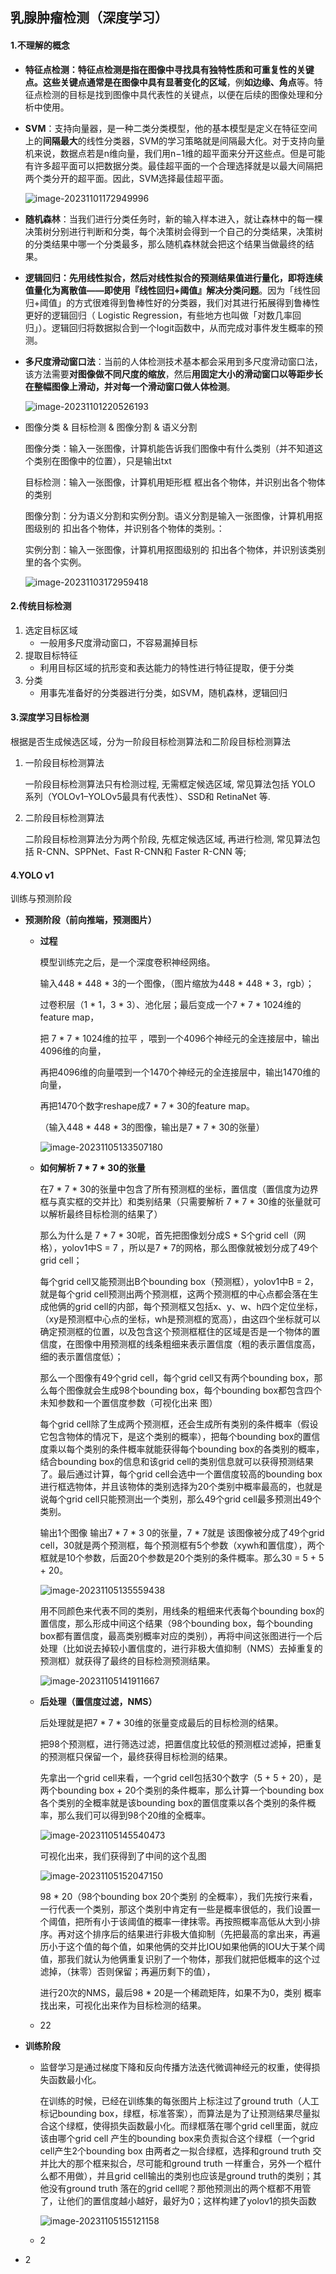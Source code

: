 ## 乳腺肿瘤检测（深度学习）



#### 1.不理解的概念

- **特征点检测：**特征点检测是指在图像中寻找具有独特性质和可重复性的关键点。这些关键点通常是在图像中**具有显著变化的区域**，例**如边缘、角点**等。特征点检测的目标是找到图像中具代表性的关键点，以便在后续的图像处理和分析中使用。

- **SVM**：支持向量器，是一种二类分类模型，他的基本模型是定义在特征空间上的**间隔最大**的线性分类器，SVM的学习策略就是间隔最大化。对于支持向量机来说，数据点若是n维向量，我们用n−1维的超平面来分开这些点。但是可能有许多超平面可以把数据分类。最佳超平面的一个合理选择就是以最大间隔把两个类分开的超平面。因此，SVM选择最佳超平面。

  ![image-20231101172949996](../pic/image-20231101172949996.png)

- **随机森林**：当我们进行分类任务时，新的输入样本进入，就让森林中的每一棵决策树分别进行判断和分类，每个决策树会得到一个自己的分类结果，决策树的分类结果中哪一个分类最多，那么随机森林就会把这个结果当做最终的结果。

- **逻辑回归：**先用线性拟合，然后对线性拟合的预测结果值进行量化，即将连续值量化为离散值——即**使用『线性回归+阈值』解决分类问题**。因为「线性回归+阈值」的方式很难得到鲁棒性好的分类器，我们对其进行拓展得到鲁棒性更好的逻辑回归（ Logistic Regression，有些地方也叫做「对数几率回归」）。逻辑回归将数据拟合到一个logit函数中，从而完成对事件发生概率的预测。

- **多尺度滑动窗口法**：当前的人体检测技术基本都会采用到多尺度滑动窗口法，该方法需要**对图像做不同尺度的缩放**，然后**用固定大小的滑动窗口以等距步长在整幅图像上滑动，并对每一个滑动窗口做人体检测**。

  

  ![image-20231101220526193](../pic/image-20231101220526193.png)

- 图像分类 & 目标检测 & 图像分割 & 语义分割

  图像分类：输入一张图像，计算机能告诉我们图像中有什么类别（并不知道这个类别在图像中的位置），只是输出txt

  目标检测：输入一张图像，计算机用矩形框 框出各个物体，并识别出各个物体的类别

  图像分割：分为语义分割和实例分割。语义分割是输入一张图像，计算机用抠图级别的 扣出各个物体，并识别各个物体的类别。：

  实例分割：输入一张图像，计算机用抠图级别的 扣出各个物体，并识别该类别里的各个实例。

  ![image-20231103172959418](../pic/image-20231103172959418.png)



#### 2.传统目标检测

1. 选定目标区域
   - 一般用多尺度滑动窗口，不容易漏掉目标
2. 提取目标特征
   - 利用目标区域的抗形变和表达能力的特性进行特征提取，便于分类
3. 分类
   - 用事先准备好的分类器进行分类，如SVM，随机森林，逻辑回归



#### 3.深度学习目标检测

根据是否生成候选区域，分为一阶段目标检测算法和二阶段目标检测算法

1. 一阶段目标检测算法

   一阶段目标检测算法只有检测过程, 无需框定候选区域, 常见算法包括 YOLO 系列（YOLOv1–YOLOv5最具有代表性）、SSD和 RetinaNet 等.

2. 二阶段目标检测算法

   二阶段目标检测算法分为两个阶段, 先框定候选区域, 再进行检测, 常见算法包括 R-CNN、SPPNet、Fast R-CNN和 Faster R-CNN 等; 



#### 4.YOLO v1

训练与预测阶段

- **预测阶段（前向推端，预测图片）**

  - **过程**

    模型训练完之后，是一个深度卷积神经网络。

    

    输入448 * 448 * 3的一个图像，（图片缩放为448 * 448 * 3，rgb）；

    过卷积层（1 * 1，3 * 3）、池化层；最后变成一个7 * 7 * 1024维的feature map，

    把 7 * 7 * 1024维的拉平 ，喂到一个4096个神经元的全连接层中，输出4096维的向量，

    再把4096维的向量喂到一个1470个神经元的全连接层中，输出1470维的向量，

    再把1470个数字reshape成7 * 7 * 30的feature map。

    （输入448 * 448 * 3的图像，输出是7 * 7 * 30的张量）

    ![image-20231105133507180](../pic/image-20231105133507180.png)

    

  - **如何解析 7 * 7 * 30的张量**

    在7 * 7 * 30的张量中包含了所有预测框的坐标，置信度（置信度为边界框与真实框的交并比）和类别结果（只需要解析 7 * 7 * 30维的张量就可以解析最终目标检测的结果了）

    

    那么为什么是 7 * 7 * 30呢，首先把图像划分成S * S个grid cell（网格），yolov1中S = 7 ，所以是7 * 7的网格，那么图像就被划分成了49个grid cell；

    

    每个grid cell又能预测出B个bounding box（预测框），yolov1中B = 2，就是每个grid cell预测出两个预测框，这两个预测框的中心点都会落在生成他俩的grid cell的内部，每个预测框又包括x、y、w、h四个定位坐标，（xy是预测框中心点的坐标，wh是预测框的宽高），由这四个坐标就可以确定预测框的位置，以及包含这个预测框框住的区域是否是一个物体的置信度，在图像中用预测框的线条粗细来表示置信度（粗的表示置信度高，细的表示置信度低）；

    

    那么一个图像有49个grid cell，每个grid cell又有两个bounding box，那么每个图像就会生成98个bounding box，每个bounding box都包含四个未知参数和一个置信度参数（可视化出来 图）

    

    每个grid cell除了生成两个预测框，还会生成所有类别的条件概率（假设它包含物体的情况下，是这个类别的概率），把每个bounding box的置信度乘以每个类别的条件概率就能获得每个bounding box的各类别的概率，结合bounding box的信息和该grid cell的类别信息就可以获得预测结果了。最后通过计算，每个grid cell会选中一个置信度较高的bounding box进行框选物体，并且该物体的类别选择为20个类别中概率最高的，也就是说每个grid cell只能预测出一个类别，那么49个grid cell最多预测出49个类别。

    

    输出1个图像 输出7 * 7 * 3 0的张量，7 * 7就是 该图像被分成了49个grid cell，30就是两个预测框，每个预测框有5个参数（xywh和置信度），两个框就是10个参数，后面20个参数是20个类别的条件概率。那么30 = 5 + 5 + 20。

    

    ![image-20231105135559438](../pic/image-20231105135559438.png)

    

    用不同颜色来代表不同的类别，用线条的粗细来代表每个bounding box的置信度，那么形成中间这个结果（98个bounding box，每个bounding box都有置信度，最高类别概率对应的类别），再将中间这张图进行一个后处理（比如说去掉较小置信度的，进行非极大值抑制（NMS）去掉重复的预测框）就获得了最终的目标检测预测结果。

    ![image-20231105141911667](../pic/image-20231105141911667.png)

    

  - **后处理（置信度过滤，NMS）**

    后处理就是把7 * 7 * 30维的张量变成最后的目标检测的结果。

    把98个预测框，进行筛选过滤，把置信度比较低的预测框过滤掉，把重复的预测框只保留一个，最终获得目标检测的结果。

    先拿出一个grid cell来看，一个grid cell包括30个数字（5 + 5 + 20），是两个bounding box + 20个类别的条件概率，那么计算一个bounding box各个类别的全概率就是该bounding box的置信度乘以各个类别的条件概率，那么我们可以得到98个20维的全概率。

    ![image-20231105145540473](../pic/image-20231105145540473.png)

    

     可视化出来，我们获得到了中间的这个乱图

    ![image-20231105152047150](../pic/image-20231105152047150.png)

    98 * 20（98个bounding box 20个类别 的全概率），我们先按行来看，一行代表一个类别，那这个类别中肯定有一些是概率很低的，我们设置一个阈值，把所有小于该阈值的概率一律抹零。再按照概率高低从大到小排序。再对这个排序后的结果进行非极大值抑制（先把最高的拿出来，再遍历小于这个值的每个值，如果他俩的交并比IOU如果他俩的IOU大于某个阈值，那我们就认为他俩重复识别了一个物体，那我们就把低概率的这个过滤掉，（抹零）否则保留；再遍历剩下的值），

    进行20次的NMS，最后98 * 20是一个稀疏矩阵，如果不为0，类别 概率 找出来，可视化出来作为目标检测的结果。 

  - 22

    

- **训练阶段**

  - 监督学习是通过梯度下降和反向传播方法迭代微调神经元的权重，使得损失函数最小化。

    在训练的时候，已经在训练集的每张图片上标注过了ground truth（人工标记bounding box，绿框，标准答案），而算法是为了让预测结果尽量拟合这个绿框，使得损失函数最小化。而绿框落在哪个grid cell里面，就应该由哪个grid cell 产生的bounding box来负责拟合这个绿框（一个grid cell产生2个bounding box 由两者之一拟合绿框，选择和ground truth 交并比大的那个框来拟合，尽可能和ground truth 一样重合，另外一个框什么都不用做），并且grid cell输出的类别也应该是ground truth的类别；其他没有ground truth 落在的grid cell呢？那他预测出的两个框都不用管了，让他们的置信度越小越好，最好为0；这样构建了yolov1的损失函数

    ![image-20231105155121158](../pic/image-20231105155121158.png)

  - 2

- 2

